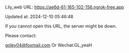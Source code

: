 Lily_web URL: https://ae6d-61-165-102-156.ngrok-free.app

Updated at: 2024-12-10 05:46:48

If you cannot open this URL, the server might be down.

Please contact: 

goley04@foxmail.com Or Wechat:GL_yeaH